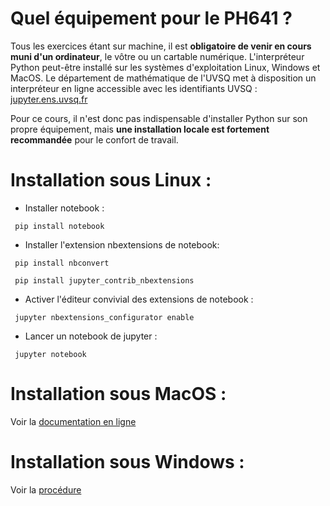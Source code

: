 # Quel équipement pour le PH641 ? <a class="anchor" id="section1_1"></a>

Tous les exercices étant sur machine, il est **obligatoire de venir en cours muni d'un ordinateur**, le vôtre ou un cartable numérique.
L'interpréteur Python peut-être installé sur les systèmes d'exploitation Linux, Windows et MacOS.
Le département de mathématique de l'UVSQ met à disposition un interpréteur en ligne accessible avec les identifiants UVSQ : 
[jupyter.ens.uvsq.fr](https://jupyter.ens.uvsq.fr/)

Pour ce cours, il n'est donc pas indispensable d'installer Python sur son propre équipement, mais **une installation locale est fortement recommandée** pour le confort de travail.


# Installation sous Linux :
- Installer notebook : 
<pre><code> pip install notebook </code></pre>

- Installer l'extension nbextensions de notebook:
<pre><code> pip install nbconvert </code></pre>
<pre><code> pip install jupyter_contrib_nbextensions </code></pre>

- Activer l'éditeur convivial des extensions de notebook :
<pre><code> jupyter nbextensions_configurator enable </code></pre>

- Lancer un notebook de jupyter :
<pre><code> jupyter notebook </code></pre>

# Installation sous MacOS :
Voir la [documentation en ligne](https://docs.anaconda.com/anaconda/install/mac-os/)

# Installation sous Windows :
Voir la [procédure](/annexes/Installation_Python_Windows.pdf)


